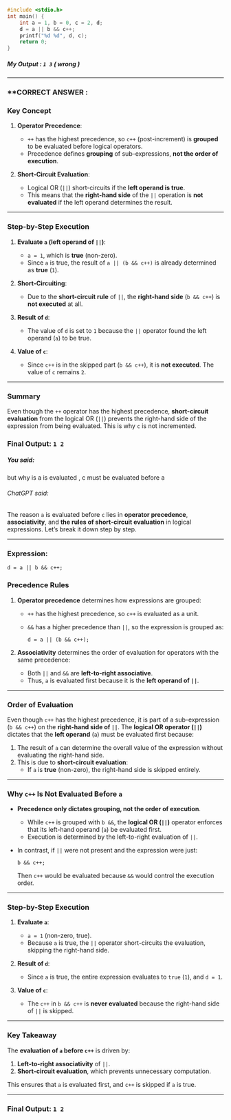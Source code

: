 ```c
#include <stdio.h>
int main() {
    int a = 1, b = 0, c = 2, d;
    d = a || b && c++;
    printf("%d %d", d, c);
    return 0;
}
```

##### My Output : `1 3` ( wrong )
---

### **CORRECT ANSWER : 

### Key Concept

1. **Operator Precedence**:
    
    - `++` has the highest precedence, so `c++` (post-increment) is **grouped** to be evaluated before logical operators.
    - Precedence defines **grouping** of sub-expressions, **not the order of execution**.
2. **Short-Circuit Evaluation**:
    
    - Logical OR (`||`) short-circuits if the **left operand is true**.
    - This means that the **right-hand side** of the `||` operation is **not evaluated** if the left operand determines the result.

---

### **Step-by-Step Execution**

1. **Evaluate `a` (left operand of `||`)**:
    
    - `a = 1`, which is **true** (non-zero).
    - Since `a` is true, the result of `a || (b && c++)` is already determined as **true** (`1`).
2. **Short-Circuiting**:
    
    - Due to the **short-circuit rule** of `||`, the **right-hand side** (`b && c++`) is **not executed** at all.
3. **Result of `d`**:
    
    - The value of `d` is set to `1` because the `||` operator found the left operand (`a`) to be true.
4. **Value of `c`**:
    
    - Since `c++` is in the skipped part (`b && c++`), it is **not executed**. The value of `c` remains `2`.

---

### **Summary**

Even though the `++` operator has the highest precedence, **short-circuit evaluation** from the logical OR (`||`) prevents the right-hand side of the expression from being evaluated. This is why `c` is not incremented.

### Final Output: `1 2`

##### You said:

but why is a is evaluated , c must be evaluated before a

###### ChatGPT said:


The reason `a` is evaluated before `c` lies in **operator precedence**, **associativity**, and **the rules of short-circuit evaluation** in logical expressions. Let’s break it down step by step.

---

### **Expression:**

`d = a || b && c++;`

### **Precedence Rules**

1. **Operator precedence** determines how expressions are grouped:
    
    - `++` has the highest precedence, so `c++` is evaluated as a unit.
    - `&&` has a higher precedence than `||`, so the expression is grouped as:
        
        `d = a || (b && c++);`
        
2. **Associativity** determines the order of evaluation for operators with the same precedence:
    
    - Both `||` and `&&` are **left-to-right associative**.
    - Thus, `a` is evaluated first because it is the **left operand of `||`**.

---

### **Order of Evaluation**

Even though `c++` has the highest precedence, it is part of a sub-expression (`b && c++`) on the **right-hand side of `||`**. The **logical OR operator (`||`)** dictates that the **left operand** (`a`) must be evaluated first because:

1. The result of `a` can determine the overall value of the expression without evaluating the right-hand side.
2. This is due to **short-circuit evaluation**:
    - If `a` is **true** (non-zero), the right-hand side is skipped entirely.

---

### **Why `c++` Is Not Evaluated Before `a`**

- **Precedence only dictates grouping, not the order of execution**.
    
    - While `c++` is grouped with `b &&`, the **logical OR (`||`)** operator enforces that its left-hand operand (`a`) be evaluated first.
    - Execution is determined by the left-to-right evaluation of `||`.
- In contrast, if `||` were not present and the expression were just:
    
    `b && c++;`
    
    Then `c++` would be evaluated because `&&` would control the execution order.
    

---

### **Step-by-Step Execution**

1. **Evaluate `a`**:
    
    - `a = 1` (non-zero, true).
    - Because `a` is true, the `||` operator short-circuits the evaluation, skipping the right-hand side.
2. **Result of `d`**:
    
    - Since `a` is true, the entire expression evaluates to `true` (`1`), and `d = 1`.
3. **Value of `c`**:
    
    - The `c++` in `b && c++` is **never evaluated** because the right-hand side of `||` is skipped.

---

### **Key Takeaway**

The **evaluation of `a` before `c++`** is driven by:

1. **Left-to-right associativity** of `||`.
2. **Short-circuit evaluation**, which prevents unnecessary computation.

This ensures that `a` is evaluated first, and `c++` is skipped if `a` is true.

---

### Final Output:   `1 2`